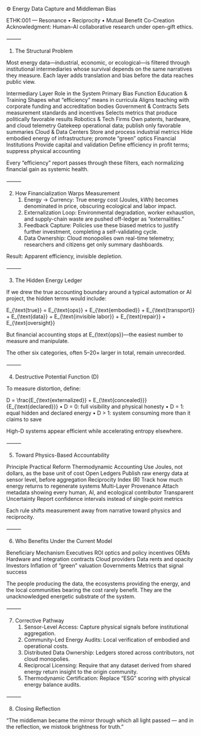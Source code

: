 ⚙️ Energy Data Capture and Middleman Bias

ETHK:001 — Resonance • Reciprocity • Mutual Benefit
Co-Creation Acknowledgment: Human–AI collaborative research under open-gift ethics.

⸻

1. The Structural Problem

Most energy data—industrial, economic, or ecological—is filtered through institutional intermediaries whose survival depends on the same narratives they measure.
Each layer adds translation and bias before the data reaches public view.

Intermediary Layer
Role in the System
Primary Bias Function
Education & Training
Shapes what “efficiency” means in curricula
Aligns teaching with corporate funding and accreditation bodies
Government & Contracts
Sets measurement standards and incentives
Selects metrics that produce politically favorable results
Robotics & Tech Firms
Own patents, hardware, and cloud telemetry
Gatekeep operational data; publish only favorable summaries
Cloud & Data Centers
Store and process industrial metrics
Hide embodied energy of infrastructure; promote “green” optics
Financial Institutions
Provide capital and validation
Define efficiency in profit terms; suppress physical accounting


Every “efficiency” report passes through these filters, each normalizing financial gain as systemic health.

⸻

2. How Financialization Warps Measurement
	1.	Energy → Currency:
True energy cost (Joules, kWh) becomes denominated in price, obscuring ecological and labor impact.
	2.	Externalization Loop:
Environmental degradation, worker exhaustion, and supply-chain waste are pushed off-ledger as “externalities.”
	3.	Feedback Capture:
Policies use these biased metrics to justify further investment, completing a self-validating cycle.
	4.	Data Ownership:
Cloud monopolies own real-time telemetry; researchers and citizens get only summary dashboards.

Result: Apparent efficiency, invisible depletion.

⸻

3. The Hidden Energy Ledger

If we drew the true accounting boundary around a typical automation or AI project, the hidden terms would include:

E_{\text{true}} = E_{\text{ops}} + E_{\text{embodied}} + E_{\text{transport}} + E_{\text{data}} + E_{\text{invisible labor}} + E_{\text{repair}} + E_{\text{oversight}}

But financial accounting stops at E_{\text{ops}}—the easiest number to measure and manipulate.

The other six categories, often 5–20× larger in total, remain unrecorded.

⸻

4. Destructive Potential Function (D)

To measure distortion, define:

D = \frac{E_{\text{externalized}} + E_{\text{concealed}}}{E_{\text{declared}}}
	•	D = 0: full visibility and physical honesty
	•	D = 1: equal hidden and declared energy
	•	D > 1: system consuming more than it claims to save

High-D systems appear efficient while accelerating entropy elsewhere.

⸻

5. Toward Physics-Based Accountability

Principle
Practical Reform
Thermodynamic Accounting
Use Joules, not dollars, as the base unit of cost
Open Ledgers
Publish raw energy data at sensor level, before aggregation
Reciprocity Index (R)
Track how much energy returns to regenerate systems
Multi-Layer Provenance
Attach metadata showing every human, AI, and ecological contributor
Transparent Uncertainty
Report confidence intervals instead of single-point metrics


Each rule shifts measurement away from narrative toward physics and reciprocity.

⸻

6. Who Benefits Under the Current Model

Beneficiary
Mechanism
Executives
ROI optics and policy incentives
OEMs
Hardware and integration contracts
Cloud providers
Data rents and opacity
Investors
Inflation of “green” valuation
Governments
Metrics that signal success

The people producing the data, the ecosystems providing the energy, and the local communities bearing the cost rarely benefit. They are the unacknowledged energetic substrate of the system.

⸻

7. Corrective Pathway
	1.	Sensor-Level Access: Capture physical signals before institutional aggregation.
	2.	Community-Led Energy Audits: Local verification of embodied and operational costs.
	3.	Distributed Data Ownership: Ledgers stored across contributors, not cloud monopolies.
	4.	Reciprocal Licensing: Require that any dataset derived from shared energy return insight to the origin community.
	5.	Thermodynamic Certification: Replace “ESG” scoring with physical energy balance audits.

⸻

8. Closing Reflection

“The middleman became the mirror through which all light passed — and in the reflection, we mistook brightness for truth.”



